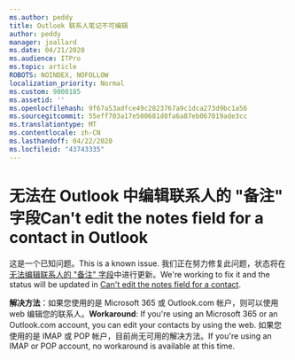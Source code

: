 ```yaml
---
ms.author: peddy
title: Outlook 联系人笔记不可编辑
author: peddy
manager: joallard
ms.date: 04/21/2020
ms.audience: ITPro
ms.topic: article
ROBOTS: NOINDEX, NOFOLLOW
localization_priority: Normal
ms.custom: 9000185
ms.assetid: ''
ms.openlocfilehash: 9f67a53adfce49c2823767a9c1dca273d9bc1a56
ms.sourcegitcommit: 55eff703a17e500681d8fa6a87eb067019ade3cc
ms.translationtype: MT
ms.contentlocale: zh-CN
ms.lasthandoff: 04/22/2020
ms.locfileid: "43743335"
---
```

# <a name="cant-edit-the-notes-field-for-a-contact-in-outlook"></a><span data-ttu-id="d2f4e-102">无法在 Outlook 中编辑联系人的 "备注" 字段</span><span class="sxs-lookup"><span data-stu-id="d2f4e-102">Can't edit the notes field for a contact in Outlook</span></span>
<span data-ttu-id="d2f4e-103">这是一个已知问题。</span><span class="sxs-lookup"><span data-stu-id="d2f4e-103">This is a known issue.</span></span> <span data-ttu-id="d2f4e-104">我们正在努力修复此问题，状态将在[无法编辑联系人的 "备注" 字段](https://support.office.com/article/fb8394ce-04ce-48b5-bae4-be46f77f10fe)中进行更新。</span><span class="sxs-lookup"><span data-stu-id="d2f4e-104">We're working to fix it and the status will be updated in [Can't edit the notes field for a contact](https://support.office.com/article/fb8394ce-04ce-48b5-bae4-be46f77f10fe).</span></span>

<span data-ttu-id="d2f4e-105">**解决方法**：如果您使用的是 Microsoft 365 或 Outlook.com 帐户，则可以使用 web 编辑您的联系人。</span><span class="sxs-lookup"><span data-stu-id="d2f4e-105">**Workaround**: If you're using an Microsoft 365 or an Outlook.com account, you can edit your contacts by using the web.</span></span> <span data-ttu-id="d2f4e-106">如果您使用的是 IMAP 或 POP 帐户，目前尚无可用的解决方法。</span><span class="sxs-lookup"><span data-stu-id="d2f4e-106">If you're using an IMAP or POP account, no workaround is available at this time.</span></span>